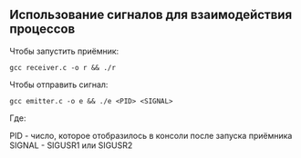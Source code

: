 ## Использование сигналов для взаимодействия процессов


Чтобы запустить приёмник:
```
gcc receiver.c -o r && ./r
```
Чтобы отправить сигнал:
```
gcc emitter.c -o e && ./e <PID> <SIGNAL>
```
Где:


PID - число, которое отобразилось в консоли после запуска приёмника
SIGNAL - SIGUSR1 или SIGUSR2